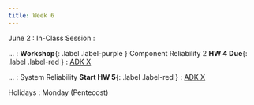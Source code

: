 ```yaml
---
title: Week 6
---
```


June 2
: In-Class Session
  : 

...
: **Workshop**{: .label .label-purple } Component Reliability 2 **HW 4 Due**{: .label .label-red }
  : [ADK X](#)

...
: System Reliability **Start HW 5**{: .label .label-red }
  : [ADK X](#)

Holidays
: Monday (Pentecost)
